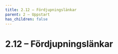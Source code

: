 ```yaml
---
title: 2.12 – Fördjupningslänkar
parent: 2 – Uppstart
has_children: false
---
```

# 2.12 – Fördjupningslänkar

